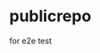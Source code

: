 # publicrepo
for e2e test



































































































































































































































































































































































































































































































































































































































































































































































































































































































































































































































































































































































































































